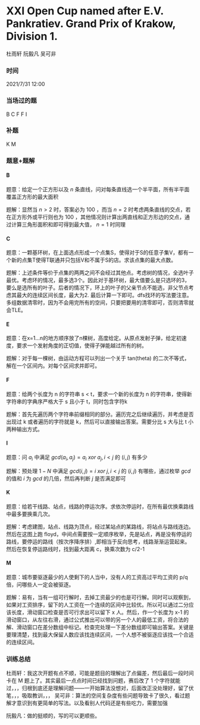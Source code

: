 # XXI Open Cup named after E.V. Pankratiev. Grand Prix of Krakow, Division 1.

杜雨轩 阮毅凡 吴可非

### 时间

2021/7/31 12:00

### 当场过的题

B C F F I

### 补题

K M

### 题意+题解

#### B

题意：给定一个正方形以及 $n$ 条直线，问对每条直线选一个半平面，所有半平面覆盖正方形的最大面积

题解：显然当 $n>2$ 时，答案必为 $100%$ ，而当 $n=2$ 时考虑两条直线的交点，若在正方形外或平行则也为 $100%$ ，其他情况则计算出两直线和正方形边的交点，通过计算三角形面积和即可得到最大值， $n=1$ 时同理

#### C

题意：一颗基环树，在上面选点形成一个点集S，使得对于S的任意子集V，都有一个新的点集T使得T联通并只包括V和不属于S的店。求该点集的最大点数。

题解：上述条件等价于点集的两两之间不会经过其他点。考虑树的情况，全选叶子最优。考虑环的情况，最多选3个。因此对于基环树，最大值要么是只选环的3，要么是选所有的叶子。后者的情况下，环上的叶子的父亲节点不能选，非父节点考虑其最大的连续区间长度，最大为2. 最后计算一下即可。dfs找环的写法要注意。多组数据清零时，因为不会用完所有的空间，只要把要用的清零即可，否则清零就会TLE。

#### E

题意：在x=1...n的地方顺序放了n棵树，高度给定。从原点发射子弹，给定初速度，要求一个发射角度的正切值，使得子弹能越过所有的树。

题解：对于每一棵树，由运动方程可以列出一个关于 tan(theta) 的二次不等式，解在一个区间内。对每个区间求并即可。

#### F

题意：给两个长度为 n 的字符串 s < t，要求一个新的长度为 n 的字符串，使得新字符串的字典序严格大于 s 且小于 t，同时包含字符k

题解：首先先遍历两个字符串前缀相同的部分。遍历完之后继续遍历，并考虑是否出现过 k 或者遍历的字符就是 k，然后可以直接输出答案。需要分比 s 大与比 t 小两种输出方式。

#### I

题意：问 $a_i$ 中满足 $gcd(a_i,a_j)=a_i$ $xor$ $a_j,i<j$ 的 $(i,j)$ 有多少

题解：预处理 $1-N$ 中满足 $gcd(i,j)=i$ $xor$ $j,i<j$ 的 $(i,j)$ 有哪些，通过枚举 $gcd$ 的值和 $i$ 为 $gcd$ 的几倍，然后再判断 $j$ 是否满足即可

#### K

题意：给若干线路、站点，线路的停运次序。求依次停运时，在所有最优换乘路线中最多要换乘几次。

题解：考虑建图，站点、线路为顶点，经过某站点的某路线，将站点与路线连边。然后在这图上跑 floyd，中间点需要按一定顺序枚举，先是站点，再是没有停运的路线，要停运的路线（按次序降序排）,即相当于反向思考，线路渐渐运营起来。然后在恢复停运路线时，找到最大距离 c，换乘次数为 c/2-1

#### M

题意：城市要驱逐最少的人使剩下的人当中，没有人的工资高过平均工资的 p/q 倍，问哪些人一定会被驱逐。

题解：易有，当有一组可行解时，去掉工资最少的也是可行解。同时可以观察到，如果对工资排序，留下的人工资在一个连续的区间中比较优。所以可以通过二分应该长度，滑动窗口检查是否可行求出可以留下 x 人。然后，作一个长度为 x-1 的滑动窗口，从左往右滑，通过公式推出可以带的另一个人的最低工资，将合法的解、滑动窗口在差分数组中标记。检查完处理一下差分数组即可输出答案。关键是要理清楚，找到最大保留人数应该找连续区间，一个人想不被驱逐应该找一个合适的连续区间。

### 训练总结

杜雨轩：我这次开题有点不顺，可能是题目的理解出了点偏差，然后最后一段时间卡在 M 题上了。其实最后一点点时间已经找到问题，赛后改了 1 个字符就能过，，，归根到底还是理解问题——一开始算法没想对，后面改正没处理好，留了伏笔，，，吸取教训，，，
吴可非：算法的空间复杂度有些问题导致卡了很久，看过题解才意识到有更简单的写法。以及看别人代码还是有些吃力，需要加强

阮毅凡：做的挺顺的，写的可以更顺些。

